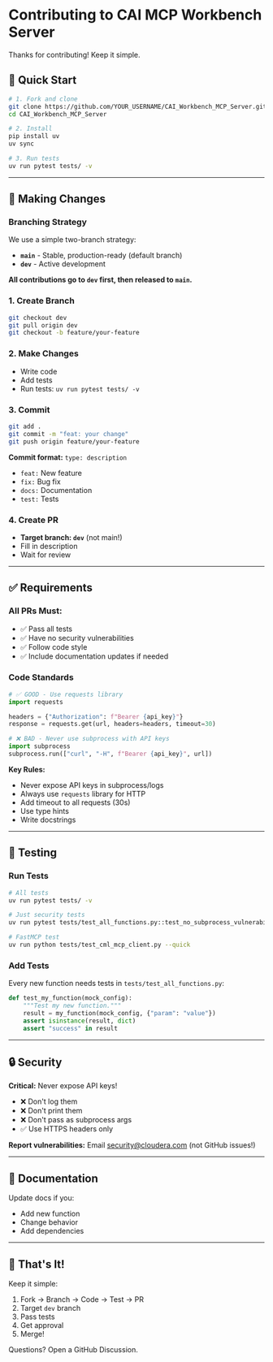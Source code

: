 # Contributing to CAI MCP Workbench Server

Thanks for contributing! Keep it simple.

## 🚀 Quick Start

```bash
# 1. Fork and clone
git clone https://github.com/YOUR_USERNAME/CAI_Workbench_MCP_Server.git
cd CAI_Workbench_MCP_Server

# 2. Install
pip install uv
uv sync

# 3. Run tests
uv run pytest tests/ -v
```

---

## 🔄 Making Changes

### Branching Strategy

We use a simple two-branch strategy:
- **`main`** - Stable, production-ready (default branch)
- **`dev`** - Active development

**All contributions go to `dev` first, then released to `main`.**

### 1. Create Branch

```bash
git checkout dev
git pull origin dev
git checkout -b feature/your-feature
```

### 2. Make Changes

- Write code
- Add tests
- Run tests: `uv run pytest tests/ -v`

### 3. Commit

```bash
git add .
git commit -m "feat: your change"
git push origin feature/your-feature
```

**Commit format:** `type: description`

- `feat:` New feature
- `fix:` Bug fix
- `docs:` Documentation
- `test:` Tests

### 4. Create PR

- **Target branch: `dev`** (not main!)
- Fill in description
- Wait for review

---

## ✅ Requirements

### All PRs Must:

- ✅ Pass all tests
- ✅ Have no security vulnerabilities
- ✅ Follow code style
- ✅ Include documentation updates if needed

### Code Standards

```python
# ✅ GOOD - Use requests library
import requests

headers = {"Authorization": f"Bearer {api_key}"}
response = requests.get(url, headers=headers, timeout=30)

# ❌ BAD - Never use subprocess with API keys
import subprocess
subprocess.run(["curl", "-H", f"Bearer {api_key}", url])
```

**Key Rules:**
- Never expose API keys in subprocess/logs
- Always use `requests` library for HTTP
- Add timeout to all requests (30s)
- Use type hints
- Write docstrings

---

## 🧪 Testing

### Run Tests

```bash
# All tests
uv run pytest tests/ -v

# Just security tests
uv run pytest tests/test_all_functions.py::test_no_subprocess_vulnerabilities -v

# FastMCP test
uv run python tests/test_cml_mcp_client.py --quick
```

### Add Tests

Every new function needs tests in `tests/test_all_functions.py`:

```python
def test_my_function(mock_config):
    """Test my new function."""
    result = my_function(mock_config, {"param": "value"})
    assert isinstance(result, dict)
    assert "success" in result
```

---

## 🔒 Security

**Critical:** Never expose API keys!

- ❌ Don't log them
- ❌ Don't print them
- ❌ Don't pass as subprocess args
- ✅ Use HTTPS headers only

**Report vulnerabilities:** Email security@cloudera.com (not GitHub issues!)

---

## 📝 Documentation

Update docs if you:
- Add new function
- Change behavior
- Add dependencies

---

## 🎯 That's It!

Keep it simple:
1. Fork → Branch → Code → Test → PR
2. Target `dev` branch
3. Pass tests
4. Get approval
5. Merge!

Questions? Open a GitHub Discussion.

